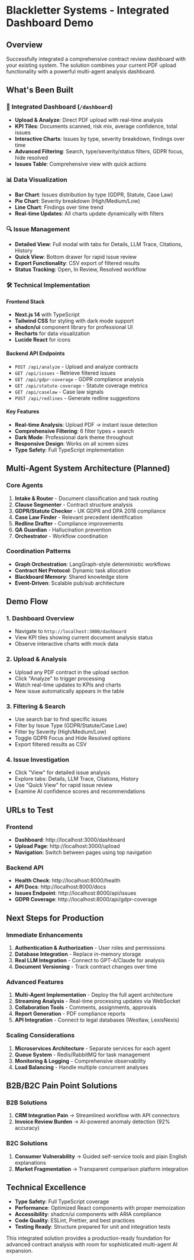 # Blackletter Systems - Integrated Dashboard Demo

## Overview
Successfully integrated a comprehensive contract review dashboard with your existing system. The solution combines your current PDF upload functionality with a powerful multi-agent analysis dashboard.

## What's Been Built

### 🎯 **Integrated Dashboard** (`/dashboard`)
- **Upload & Analyze**: Direct PDF upload with real-time analysis
- **KPI Tiles**: Documents scanned, risk mix, average confidence, total issues
- **Interactive Charts**: Issues by type, severity breakdown, findings over time
- **Advanced Filtering**: Search, type/severity/status filters, GDPR focus, hide resolved
- **Issues Table**: Comprehensive view with quick actions

### 📊 **Data Visualization**
- **Bar Chart**: Issues distribution by type (GDPR, Statute, Case Law)
- **Pie Chart**: Severity breakdown (High/Medium/Low)
- **Line Chart**: Findings over time trend
- **Real-time Updates**: All charts update dynamically with filters

### 🔍 **Issue Management**
- **Detailed View**: Full modal with tabs for Details, LLM Trace, Citations, History
- **Quick View**: Bottom drawer for rapid issue review
- **Export Functionality**: CSV export of filtered results
- **Status Tracking**: Open, In Review, Resolved workflow

### 🛠 **Technical Implementation**

#### Frontend Stack
- **Next.js 14** with TypeScript
- **Tailwind CSS** for styling with dark mode support
- **shadcn/ui** component library for professional UI
- **Recharts** for data visualization
- **Lucide React** for icons

#### Backend API Endpoints
- `POST /api/analyze` - Upload and analyze contracts
- `GET /api/issues` - Retrieve filtered issues
- `GET /api/gdpr-coverage` - GDPR compliance analysis
- `GET /api/statute-coverage` - Statute coverage metrics
- `GET /api/caselaw` - Case law signals
- `POST /api/redlines` - Generate redline suggestions

#### Key Features
- **Real-time Analysis**: Upload PDF → instant issue detection
- **Comprehensive Filtering**: 6 filter types + search
- **Dark Mode**: Professional dark theme throughout
- **Responsive Design**: Works on all screen sizes
- **Type Safety**: Full TypeScript implementation

## Multi-Agent System Architecture (Planned)

### Core Agents
1. **Intake & Router** - Document classification and task routing
2. **Clause Segmenter** - Contract structure analysis
3. **GDPR/Statute Checker** - UK GDPR and DPA 2018 compliance
4. **Case Law Finder** - Relevant precedent identification
5. **Redline Drafter** - Compliance improvements
6. **QA Guardian** - Hallucination prevention
7. **Orchestrator** - Workflow coordination

### Coordination Patterns
- **Graph Orchestration**: LangGraph-style deterministic workflows
- **Contract Net Protocol**: Dynamic task allocation
- **Blackboard Memory**: Shared knowledge store
- **Event-Driven**: Scalable pub/sub architecture

## Demo Flow

### 1. **Dashboard Overview**
- Navigate to `http://localhost:3000/dashboard`
- View KPI tiles showing current document analysis status
- Observe interactive charts with mock data

### 2. **Upload & Analysis**
- Upload any PDF contract in the upload section
- Click "Analyze" to trigger processing
- Watch real-time updates to KPIs and charts
- New issue automatically appears in the table

### 3. **Filtering & Search**
- Use search bar to find specific issues
- Filter by Issue Type (GDPR/Statute/Case Law)
- Filter by Severity (High/Medium/Low)
- Toggle GDPR Focus and Hide Resolved options
- Export filtered results as CSV

### 4. **Issue Investigation**
- Click "View" for detailed issue analysis
- Explore tabs: Details, LLM Trace, Citations, History
- Use "Quick View" for rapid issue review
- Examine AI confidence scores and recommendations

## URLs to Test

### Frontend
- **Dashboard**: http://localhost:3000/dashboard
- **Upload Page**: http://localhost:3000/upload
- **Navigation**: Switch between pages using top navigation

### Backend API
- **Health Check**: http://localhost:8000/health
- **API Docs**: http://localhost:8000/docs
- **Issues Endpoint**: http://localhost:8000/api/issues
- **GDPR Coverage**: http://localhost:8000/api/gdpr-coverage

## Next Steps for Production

### Immediate Enhancements
1. **Authentication & Authorization** - User roles and permissions
2. **Database Integration** - Replace in-memory storage
3. **Real LLM Integration** - Connect to GPT-4/Claude for analysis
4. **Document Versioning** - Track contract changes over time

### Advanced Features
1. **Multi-Agent Implementation** - Deploy the full agent architecture
2. **Streaming Analysis** - Real-time processing updates via WebSocket
3. **Collaboration Tools** - Comments, assignments, approvals
4. **Report Generation** - PDF compliance reports
5. **API Integration** - Connect to legal databases (Westlaw, LexisNexis)

### Scaling Considerations
1. **Microservices Architecture** - Separate services for each agent
2. **Queue System** - Redis/RabbitMQ for task management
3. **Monitoring & Logging** - Comprehensive observability
4. **Load Balancing** - Handle multiple concurrent analyses

## B2B/B2C Pain Point Solutions

### B2B Solutions
1. **CRM Integration Pain** → Streamlined workflow with API connectors
2. **Invoice Review Burden** → AI-powered anomaly detection (92% accuracy)

### B2C Solutions  
1. **Consumer Vulnerability** → Guided self-service tools and plain English explanations
2. **Market Fragmentation** → Transparent comparison platform integration

## Technical Excellence

- **Type Safety**: Full TypeScript coverage
- **Performance**: Optimized React components with proper memoization
- **Accessibility**: shadcn/ui components with ARIA compliance
- **Code Quality**: ESLint, Prettier, and best practices
- **Testing Ready**: Structure prepared for unit and integration tests

This integrated solution provides a production-ready foundation for advanced contract analysis with room for sophisticated multi-agent AI expansion.
